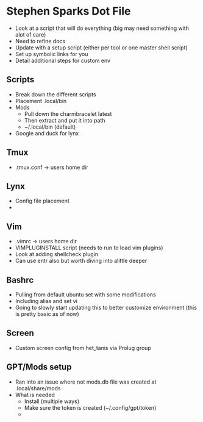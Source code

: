 # Stephen Sparks Dot File 

* Look at a script that will do everything (big may need something with alot of care)
* Need to refine docs
* Update with a setup script (either per tool or one master shell script)
* Set up symbolic links for you
* Detail additional steps for custom env
<!-- Make sure to put in some work and document the process to add the specific tools -->
<!-- document exact steps in order to better fill this out and install anywhere testing on different distro -->
<!-- Don't just reply on the set up scripts you have -->
<!-- Git settings and install as well (more personal use) -->

## Scripts 

* Break down the different scripts
* Placement .local/bin
* Mods 
    * Pull down the charmbracelet latest 
    * Then extract and put it into path 
    * ~/.local/bin (default)
* Google and duck for lynx 

## Tmux 

* .tmux.conf -> users home dir 

## Lynx 

* Config file placement 
* 

## Vim

* .vimrc -> users home dir 
* VIMPLUGINSTALL script (needs to run to load vim plugins)
* Look at adding shellcheck plugin 
* Can use entr also but worth diving into alittle deeper

## Bashrc 

* Pulling from default ubuntu set with some modifications 
* Including alias and set vi
* Going to slowly start updating this to better customize environment (this is pretty basic as of now)

## Screen 

* Custom screen config from het_tanis via Prolug group

## GPT/Mods setup 

* Ran into an issue where not mods.db file was created at .local/share/mods 
* What is needed 
    * Install (multiple ways)
    * Make sure the token is created (~/.config/gpt/token)
    * 
